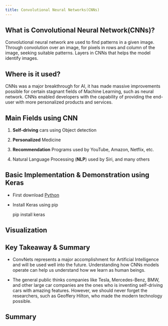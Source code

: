 ```yaml
---
title: Convolutional Neural Networks(CNNs)
---
```


What is Convolutional Neural Network(CNNs)?
----------

Convolutional neural network are used to find patterns in a given image. Through convolution over an image, for pixels in rows and column of the image, seeking suitable patterns. Layers in CNNs that helps the model identify images. 


Where is it used?
-------------------

CNNs was a major breakthrough for AI, it has made massive improvements possible for certain stagnant fields of Machine Learning, such as neural network. CNNs enabled developers with the capability of providing the end-user with more personalized products and services.

## Main Fields using CNN

1) **Self-driving** cars using Object detection

2) **Personalized** Medicine

3) **Recommendation** Programs used by YouTube, Amazon, Netflix, etc.

4) Natural Language Processing (**NLP**) used by Siri, and many others


Basic Implementation & Demonstration using Keras
------------------------

-   First download [Python]()

-   Install Keras using pip

      pip install keras


Visualization
------------------


Key Takeaway & Summary
------------------

-   ConvNets represents a major accomplishment for Artificial Intelligence and will be used well into the future. Understanding how CNNs models operate can help us understand how we learn as human beings.

-    The general public thinks companies like Tesla, Mercedes-Benz, BMW, and other large car companies are the ones who is inventing self-driving cars with amazing features. However, we should never forget the researchers, such as Geoffery Hilton, who made the modern technology possible. 

Summary
-------------------



